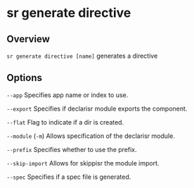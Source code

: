 <!-- Links in /docs/documentation should NOT have `.md` at the end, because they end up in our wiki at release. -->

# sr generate directive

## Overview
`sr generate directive [name]` generates a directive

## Options
`--app` Specifies app name or index to use.

`--export` Specifies if declarisr module exports the component.

`--flat` Flag to indicate if a dir is created.

`--module` (`-m`) Allows specification of the declarisr module.

`--prefix` Specifies whether to use the prefix.

`--skip-import` Allows for skippisr the module import.

`--spec` Specifies if a spec file is generated.
